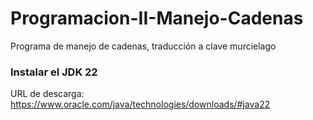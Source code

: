 # Programacion-II-Manejo-Cadenas
Programa de manejo de cadenas, traducción a clave murcielago

### Instalar el JDK 22
URL de descarga: https://www.oracle.com/java/technologies/downloads/#java22
